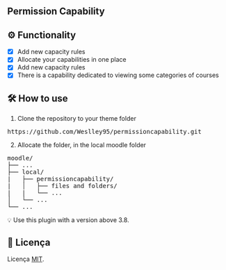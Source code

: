 ## Permission Capability

## ⚙️ Functionality

- [x] Add new capacity rules
- [x] Allocate your capabilities in one place
- [x] Add new capacity rules
- [x] There is a capability dedicated to viewing some categories of courses

## 🛠 How to use

1. Clone the repository to your theme folder
<pre>
https://github.com/Weslley95/permissioncapability.git
</pre>

2. Allocate the folder, in the local moodle folder

<pre>
moodle/
├── ...                                
├── local/                            
|   ├── permissioncapability/                         
|   │   ├── files and folders/                                                           
|   |   └── ...                        
│   └── ...                            
└── ...                                
</pre>

💡 Use this plugin with a version above 3.8.

## 📝 Licença
Licença [MIT](./LICENSE).
